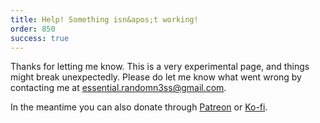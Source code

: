 ```yaml
---
title: Help! Something isn&apos;t working!
order: 850
success: true
---
```


Thanks for letting me know. This is a very experimental page, and
things might break unexpectedly. Please do let me know what went wrong
by contacting me at
<a href="mailto:essential.randomn3ss@gmail.com">essential.randomn3ss@gmail.com</a>.

In the meantime you can also donate through
<a href="https://www.patreon.com/essentialrandomness">Patreon</a> or
<a href="https://ko-fi.com/essentialrandomness">Ko-fi</a>.
